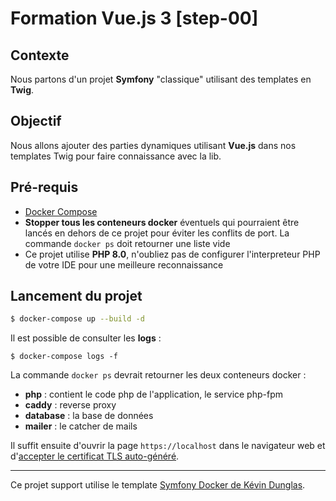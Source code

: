 # Formation Vue.js 3 [step-00]

## Contexte

Nous partons d'un projet **Symfony** "classique" utilisant des templates en **Twig**.

## Objectif

Nous allons ajouter des parties dynamiques utilisant **Vue.js** dans nos templates Twig pour faire 
connaissance avec la lib.

## Pré-requis

- [Docker Compose](https://docs.docker.com/compose/install/)
- **Stopper tous les conteneurs docker** éventuels qui pourraient être lancés en dehors de ce 
  projet pour éviter les conflits de port. La commande `docker ps` doit retourner une liste vide
- Ce projet utilise **PHP 8.0**, n'oubliez pas de configurer l'interpreteur PHP de votre IDE pour 
  une meilleure reconnaissance

## Lancement du projet

```sh
$ docker-compose up --build -d
``` 

Il est possible de consulter les **logs** :
```shell
$ docker-compose logs -f
```

La commande `docker ps` devrait retourner les deux conteneurs docker :
- **php** : contient le code php de l'application, le service php-fpm
- **caddy** : reverse proxy 
- **database** : la base de données
- **mailer** : le catcher de mails

Il suffit ensuite d'ouvrir la page `https://localhost` dans le navigateur web et d'[accepter le 
certificat TLS auto-généré](https://stackoverflow.com/a/15076602/1352334).

***
Ce projet support utilise le template [Symfony Docker de Kévin Dunglas](https://github.com/dunglas/symfony-docker).
